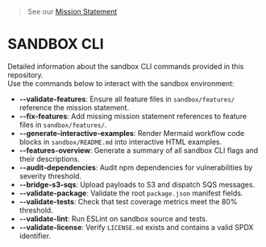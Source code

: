 > See our [Mission Statement](../../MISSION.md)

# SANDBOX CLI

Detailed information about the sandbox CLI commands provided in this repository.  
Use the commands below to interact with the sandbox environment:

- **--validate-features**: Ensure all feature files in `sandbox/features/` reference the mission statement.
- **--fix-features**: Add missing mission statement references to feature files in `sandbox/features/`.
- **--generate-interactive-examples**: Render Mermaid workflow code blocks in `sandbox/README.md` into interactive HTML examples.
- **--features-overview**: Generate a summary of all sandbox CLI flags and their descriptions.
- **--audit-dependencies**: Audit npm dependencies for vulnerabilities by severity threshold.
- **--bridge-s3-sqs**: Upload payloads to S3 and dispatch SQS messages.
- **--validate-package**: Validate the root `package.json` manifest fields.
- **--validate-tests**: Check that test coverage metrics meet the 80% threshold.
- **--validate-lint**: Run ESLint on sandbox source and tests.
- **--validate-license**: Verify `LICENSE.md` exists and contains a valid SPDX identifier.

